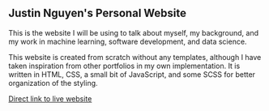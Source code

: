 ## Justin Nguyen's Personal Website

This is the website I will be using to talk about myself, my background, and my work in machine learning, software development, and data science.

This website is created from scratch without any templates, although I have taken inspiration from other portfolios in my own implementation.  It is written in HTML, CSS, a small bit of JavaScript, and some SCSS for better organization of the styling.

[Direct link to live website](jnguyen.github.io)
